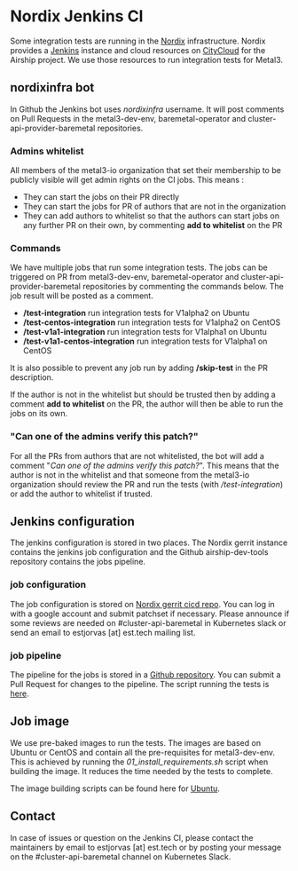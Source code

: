 # Nordix Jenkins CI

Some integration tests are running in the [Nordix](https://www.nordix.org)
infrastructure. Nordix provides a
[Jenkins](https://jenkins.nordix.org/view/Airship/) instance and cloud resources
on [CityCloud](https://www.citycloud.com/) for the Airship project. We use those
resources to run integration tests for Metal3.

## nordixinfra bot

In Github the Jenkins bot uses *nordixinfra* username. It will post comments on
Pull Requests in the metal3-dev-env, baremetal-operator and
cluster-api-provider-baremetal repositories.

### Admins whitelist

All members of the metal3-io organization that set their membership to be
publicly visible will get admin rights on the CI jobs. This means :

 * They can start the jobs on their PR directly
 * They can start the jobs for PR of authors that are not in the organization
 * They can add authors to whitelist so that the authors can start jobs on any
   further PR on their own, by commenting **add to whitelist** on the PR

### Commands

We have multiple jobs that run some integration tests. The jobs can be
triggered on PR from metal3-dev-env, baremetal-operator and
cluster-api-provider-baremetal repositories by commenting the commands below.
The job result will be posted as a comment.

 * **/test-integration** run integration tests for V1alpha2 on Ubuntu
 * **/test-centos-integration** run integration tests for V1alpha2 on CentOS
 * **/test-v1a1-integration** run integration tests for V1alpha1 on Ubuntu
 * **/test-v1a1-centos-integration** run integration tests for V1alpha1 on
   CentOS

It is also possible to prevent any job run by adding **/skip-test** in the PR
description.

If the author is not in the whitelist but should be trusted then by adding a
comment **add to whitelist** on the PR, the author will then be able to run the
jobs on its own.

### "Can one of the admins verify this patch?"

For all the PRs from authors that are not whitelisted, the bot will add a
comment "*Can one of the admins verify this patch?*". This means that the author
is not in the whitelist and that someone from the metal3-io organization should
review the PR
and run the tests (with */test-integration*) or add the author to whitelist if
trusted.

## Jenkins configuration

The jenkins configuration is stored in two places. The Nordix gerrit instance
contains the jenkins job configuration and the Github airship-dev-tools
repository contains the jobs pipeline.

### job configuration

The job configuration is stored on [Nordix gerrit cicd repo](https://gerrit.nordix.org/gitweb?p=infra/cicd.git;a=blob;f=jjb/airship/job_capi_bm_integration_tests.yml).
You can log in with a google account and submit patchset if necessary. Please
announce if some reviews are needed on #cluster-api-baremetal in Kubernetes
slack or send an email to estjorvas [at] est.tech mailing list.

### job pipeline

The pipeline for the jobs is stored in a [Github repository](https://github.com/Nordix/airship-dev-tools/blob/master/ci/jobs/capi_bm_integration_tests.pipeline).
You can submit a Pull Request for changes to the pipeline. The script running
the tests is [here](https://github.com/Nordix/airship-dev-tools/blob/master/ci/scripts/tests/integration_test_ci_wrapper.sh).

## Job image

We use pre-baked images to run the tests. The images are based on Ubuntu or
CentOS and contain all the pre-requisites for metal3-dev-env. This is achieved
by running the *01_install_requirements.sh* script when building the image.
It reduces the time needed by the tests to complete.

The image building scripts can be found here for [Ubuntu](https://github.com/Nordix/airship-dev-tools/blob/master/ci/images/gen_metal3_ubuntu_image.sh).

## Contact

In case of issues or question on the Jenkins CI, please contact the maintainers
by email to estjorvas [at] est.tech or by posting your message on the
\#cluster-api-baremetal channel on Kubernetes Slack.
